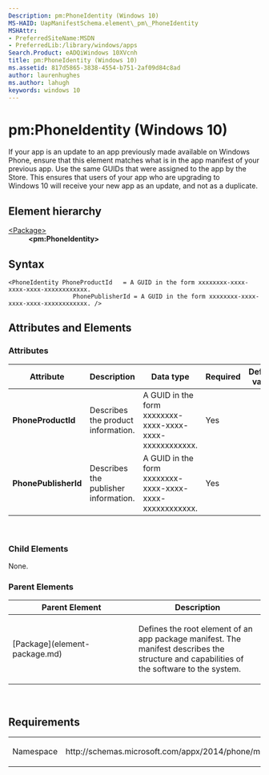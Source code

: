 ```yaml
---
Description: pm:PhoneIdentity (Windows 10)
MS-HAID: UapManifestSchema.element\_pm\_PhoneIdentity
MSHAttr:
- PreferredSiteName:MSDN
- PreferredLib:/library/windows/apps
Search.Product: eADQiWindows 10XVcnh
title: pm:PhoneIdentity (Windows 10)
ms.assetid: 817d5865-3838-4554-b751-2af09d84c8ad
author: laurenhughes
ms.author: lahugh
keywords: windows 10
---
```


# pm:PhoneIdentity (Windows 10)


If your app is an update to an app previously made available on Windows Phone, ensure that this element matches what is in the app manifest of your previous app. Use the same GUIDs that were assigned to the app by the Store. This ensures that users of your app who are upgrading to Windows 10 will receive your new app as an update, and not as a duplicate.

## Element hierarchy

<dl>
<dt><a href="element-package.md">&lt;Package&gt;</a></dt>
<dd><b>&lt;pm:PhoneIdentity&gt;</b></dd>
</dl>

## Syntax

``` syntax
<PhoneIdentity PhoneProductId   = A GUID in the form xxxxxxxx-xxxx-xxxx-xxxx-xxxxxxxxxxxx.
                  PhonePublisherId = A GUID in the form xxxxxxxx-xxxx-xxxx-xxxx-xxxxxxxxxxxx. />
```

## Attributes and Elements


### Attributes

<table>
<colgroup>
<col width="20%" />
<col width="20%" />
<col width="20%" />
<col width="20%" />
<col width="20%" />
</colgroup>
<thead>
<tr class="header">
<th>Attribute</th>
<th>Description</th>
<th>Data type</th>
<th>Required</th>
<th>Default value</th>
</tr>
</thead>
<tbody>
<tr class="odd">
<td><strong>PhoneProductId</strong></td>
<td><p>Describes the product information.</p></td>
<td>A GUID in the form xxxxxxxx-xxxx-xxxx-xxxx-xxxxxxxxxxxx.</td>
<td>Yes</td>
<td></td>
</tr>
<tr class="even">
<td><strong>PhonePublisherId</strong></td>
<td><p>Describes the publisher information.</p></td>
<td>A GUID in the form xxxxxxxx-xxxx-xxxx-xxxx-xxxxxxxxxxxx.</td>
<td>Yes</td>
<td></td>
</tr>
</tbody>
</table>

 

### Child Elements

None.

### Parent Elements

<table>
<colgroup>
<col width="50%" />
<col width="50%" />
</colgroup>
<thead>
<tr class="header">
<th>Parent Element</th>
<th>Description</th>
</tr>
</thead>
<tbody>
<tr class="odd">
<td>[Package](element-package.md)</td>
<td><p>Defines the root element of an app package manifest. The manifest describes the structure and capabilities of the software to the system.</p></td>
</tr>
</tbody>
</table>

 

## Requirements

<table>
<colgroup>
<col width="50%" />
<col width="50%" />
</colgroup>
<tbody>
<tr class="odd">
<td><p>Namespace</p></td>
<td><p>http://schemas.microsoft.com/appx/2014/phone/manifest</p></td>
</tr>
</tbody>
</table>

 

 



